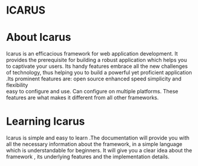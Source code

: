 # ICARUS

# About Icarus
Icarus is an efficacious framework  for  web application development. It  provides the prerequisite for building a robust application which helps you to captivate your users. Its handy features embrace all the new challenges of technology, thus helping  you to build a powerful yet proficient application .Its prominent features are:
open source
enhanced speed
simplicity and flexibility  
easy to configure and use. 
Can configure on multiple platforms. 
These features are what makes it different from all other frameworks.


# Learning Icarus
Icarus is simple and easy to learn .The documentation will provide you with all the necessary information about the framework, in a simple language which is understandable for beginners.
It will give you a clear idea about the framework , its underlying  features and  the implementation details.
